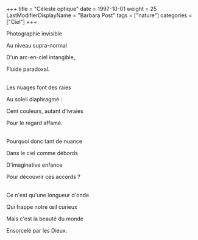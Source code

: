 +++
title = "Céleste optique"
date = 1997-10-01
weight = 25
LastModifierDisplayName = "Barbara Post"
tags = ["nature"]
categories = ["Ciel"]
+++

Photographie invisible

Au niveau supra-normal

D'un arc-en-ciel intangible,

Fluide paradoxal.

 \
Les nuages font des raies

Au soleil diaphragmé :

Cent couleurs, autant d'ivraies

Pour le regard affamé.

 \
Pourquoi donc tant de nuance

Dans le ciel comme débords

D'imaginative enfance

Pour découvrir ces accords ?

 \
Ce n'est qu'une longueur d'onde

Qui frappe notre œil curieux

Mais c'est la beauté du monde

Ensorcelé par les Dieux.
